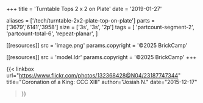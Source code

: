 +++
title = 'Turntable Tops 2 x 2 on Plate'
date  = '2019-01-27'

aliases = ['/tech/turntable-2x2-plate-top-on-plate']
parts = ['3679','6141','3958']
size  = ['3s', '3s', '2p']
tags  = [
  'partcount-segment-2',
  'partcount-total-6',
  'repeat-planar',
]

[[resources]]
src              = 'image.png'
params.copyright = '©2025 BrickCamp'

[[resources]]
src              = 'model.ldr'
params.copyright = '©2025 BrickCamp'
+++

{{< linkbox
    url="https://www.flickr.com/photos/132368428@N04/23187747344"
    title="Coronation of a King: CCC XIII"
    author="Josiah N."
    date="2015-12-17"
>}}
